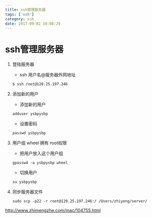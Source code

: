 ```yaml
---
title: ssh管理服务器
tags: ['ssh']
category: ssh
date: 2017-09-02 10:08:29
---
```


# ssh管理服务器

1. 登陆服务器
    * ssh 用户名@服务器外网地址
    ```ssh
    $ ssh root@120.25.197.246
    ```

1. 添加新的用户
    * 添加新的用户
    ```ssh
    adduser ysbpysbp
    ```
    * 设置密码
    ```ssh
    passwd ysbpysbp
    ```
1. 用户组 wheel 拥有 root权限
    * 把用户放入这个用户组
    ```ssh
    gpasswd -a ysbpysbp wheel 
    ```
    
    * 切换用户
    ```ssh
    su ysbpysbp
    ```
1. 同步服务器文件

    ```scp
    sudo scp -p22 -r root@120.25.197.246:/ /Users/zhiyong/server/
    ```
http://www.zhimengzhe.com/mac/104755.html
